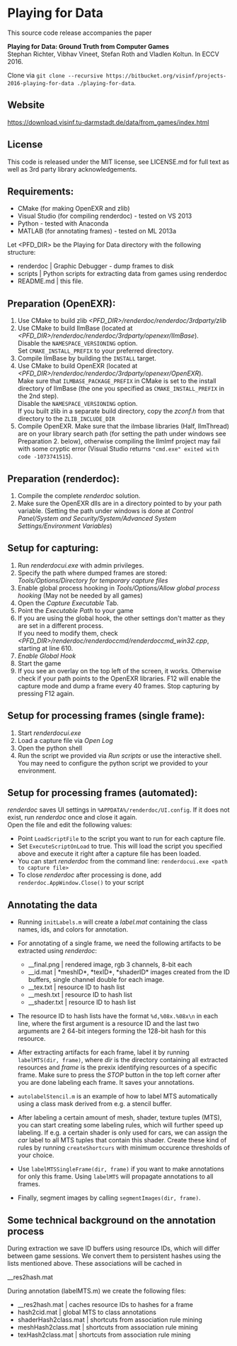 Playing for Data
===============================================================================

This source code release accompanies the paper  

**Playing for Data: Ground Truth from Computer Games**  
Stephan Richter, Vibhav Vineet, Stefan Roth and Vladlen Koltun. In ECCV 2016.  

Clone via `git clone --recursive https://bitbucket.org/visinf/projects-2016-playing-for-data ./playing-for-data`.


Website
-------------------------------------------------------------------------------
https://download.visinf.tu-darmstadt.de/data/from_games/index.html


License
-------------------------------------------------------------------------------
This code is released under the MIT license, see LICENSE.md for full text as well as 3rd party library acknowledgements.

Requirements:
-------------------------------------------------------------------------------
* CMake (for making OpenEXR and zlib)
* Visual Studio (for compiling renderdoc) - tested on VS 2013
* Python - tested with Anaconda
* MATLAB (for annotating frames) - tested on ML 2013a


Let <PFD_DIR> be the Playing for Data directory with the following structure:

* renderdoc  | Graphic Debugger - dump frames to disk
* scripts    | Python scripts for extracting data from games using renderdoc
* README.md  | this file.


Preparation (OpenEXR):
-------------------------------------------------------------------------------
1. Use CMake to build zlib *<PFD_DIR>/renderdoc/renderdoc/3rdparty/zlib*
2. Use CMake to build IlmBase (located at *<PFD_DIR>/renderdoc/renderdoc/3rdparty/openexr/IlmBase*).  
   Disable the `NAMESPACE_VERSIONING` option.  
   Set `CMAKE_INSTALL_PREFIX` to your preferred directory.   
3. Compile IlmBase by building the `INSTALL` target.
4. Use CMake to build OpenEXR (located at *<PFD_DIR>/renderdoc/renderdoc/3rdparty/openexr/OpenEXR*).  
   Make sure that `ILMBASE_PACKAGE_PREFIX` in CMake is set to the install directory of IlmBase
   (the one you specified as `CMAKE_INSTALL_PREFIX` in the 2nd step).  
   Disable the `NAMESPACE_VERSIONING` option.  
   If you built zlib in a separate build directory, copy the *zconf.h* from that directory to the `ZLIB_INCLUDE_DIR`
5. Compile OpenEXR. Make sure that the ilmbase libraries (Half, IlmThread) are on your library search path 
   (for setting the path under windows see Preparation 2. below), 
   otherwise compiling the IlmImf project may fail with some cryptic error (Visual Studio returns `"cmd.exe" exited with code -1073741515`).
   

Preparation (renderdoc):
-------------------------------------------------------------------------------
1. Compile the complete *renderdoc* solution.
2. Make sure the OpenEXR dlls are in a directory pointed to by your path variable.
   (Setting the path under windows is done at
    *Control Panel/System and Security/System/Advanced System Settings/Environment Variables*)



Setup for capturing:
-------------------------------------------------------------------------------
1. Run *renderdocui.exe* with admin privileges.
2. Specify the path where dumped frames are stored: *Tools/Options/Directory for temporary capture files*
3. Enable global process hooking in *Tools/Options/Allow global process hooking* (May not be needed by all games)
4. Open the *Capture Executable* Tab.
5. Point the *Executable Path* to your game
6. If you are using the global hook, the other settings don't matter as they are set in a different process.  
   If you need to modify them, check *<PFD_DIR>/renderdoc/renderdoccmd/renderdoccmd_win32.cpp*, starting at line 610.
7. *Enable Global Hook*
8. Start the game
9. If you see an overlay on the top left of the screen, it works. Otherwise check if your path points to the OpenEXR libraries.
   F12 will enable the capture mode and dump a frame every 40 frames. Stop capturing by pressing F12 again.


Setup for processing frames (single frame):
-------------------------------------------------------------------------------
1. Start *renderdocui.exe*
2. Load a capture file via *Open Log*
3. Open the python shell
4. Run the script we provided via *Run scripts* or use the interactive shell.  
   You may need to configure the python script we provided to your environment.


Setup for processing frames (automated):
-------------------------------------------------------------------------------
*renderdoc* saves UI settings in `%APPDATA%/renderdoc/UI.config`. 
If it does not exist, run *renderdoc* once and close it again.  
Open the file and edit the following values:

* Point `LoadScriptFile` to the script you want to run for each capture file.
* Set `ExecuteScriptOnLoad` to true. This will load the script you specified above
  and execute it right after a capture file has been loaded.
* You can start *renderdoc* from the command line: `renderdocui.exe <path to capture file>`
* To close *renderdoc* after processing is done, add `renderdoc.AppWindow.Close()` to your script


Annotating the data
-------------------------------------------------------------------------------

* Running `initLabels.m` will create a *label.mat* containing
  the class names, ids, and colors for annotation. 

* For annotating of a single frame, we need the following artifacts to be
  extracted using *renderdoc*:
   * <frame>__final.png    |  rendered image, rgb 3 channels, 8-bit each
   * <frame>__id.mat 	     |  *meshID*, *texID*, *shaderID* images created from the ID buffers, single channel double for each image.
   * <frame>__tex.txt      |  resource ID to hash list
   * <frame>__mesh.txt     |  resource ID to hash list
   * <frame>__shader.txt   |  resource ID to hash list

* The resource ID to hash lists have the format `%d,%08x.%08x\n`
  in each line, where the first argument is a resource ID and the last two
  arguments are 2 64-bit integers forming the 128-bit hash for this resource.

* After extracting artifacts for each frame, label it by running
  `labelMTS(dir, frame)`, where *dir* is the directory containing all extracted resources and *frame*
  is the prexix identifying resources of a specific frame.
  Make sure to press the *STOP* button in the top left corner after you
  are done labeling each frame. It saves your annotations.

* `autolabelStencil.m` is an example of how to label MTS automatically
  using a class mask derived from e.g. a stencil buffer.

* After labeling a certain amount of mesh, shader, texture tuples (MTS),
  you can start creating some labeling rules, which will further speed up labeling.
  If e.g. a certain shader is only used for cars, we can assign 
  the *car* label to all MTS tuples that contain this shader.
  Create these kind of rules by running `createShortcurs` with 
  minimum occurence thresholds of your choice.

* Use `labelMTSSingleFrame(dir, frame)` if you want to make annotations
  for only this frame. Using `labelMTS` will propagate annotations to all frames.

* Finally, segment images by calling `segmentImages(dir, frame)`.

Some technical background on the annotation process
-------------------------------------------------------------------------------
During extraction we save ID buffers using resource IDs, 
which will differ between game sessions. We convert them
to persistent hashes using the lists mentioned above.
These associations will be cached in 
<frame>__res2hash.mat

During annotation (labelMTS.m) we create the following files:
* <frame>__res2hash.mat    | caches resource IDs to hashes for a frame
* hash2cid.mat             | global MTS to class annotations
* shaderHash2class.mat     | shortcuts from association rule mining
* meshHash2class.mat       | shortcuts from association rule mining
* texHash2class.mat        | shortcuts from association rule mining


